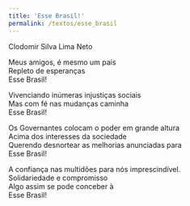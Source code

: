 ```yaml
---
title: 'Esse Brasil!'
permalink: /textos/esse_brasil
---
```


Clodomir Silva Lima Neto

Meus amigos, é mesmo um país  
Repleto de esperanças  
Esse Brasil!  

Vivenciando inúmeras injustiças sociais  
Mas com fé nas mudanças caminha  
Esse Brasil!

Os Governantes colocam o poder em grande altura  
Acima dos interesses da sociedade  
Querendo desnortear as melhorias anunciadas para  
Esse Brasil!

A confiança nas multidões para nós imprescindível.  
Solidariedade e compromisso  
Algo assim se pode conceber à  
Esse Brasil!

